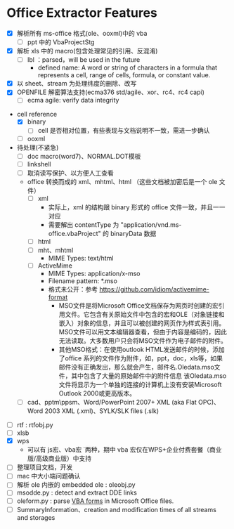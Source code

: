 # Office Extractor Features
- [x] 解析所有 ms-office 格式(ole、ooxml)中的 vba
  - [ ] ppt 中的 VbaProjectStg 
- [x] 解析 xls 中的 macro(包含处理常见的引用、反混淆)
  - [ ] lbl ：parsed，will be used in the future
    - defined name: A word or string of characters in a formula that represents a cell, range of cells, formula, or constant value.
- [x] 以 sheet、stream 为处理纬度的删除、改写
- [x] OPENFILE 解密算法支持(ecma376 std/agile、xor、rc4、rc4 capi)
  - [ ] ecma agile: verify data integrity
- cell reference
  - [x] binary
    - [ ] cell 是否相对位置，有些表现与文档说明不一致，需进一步确认
  - [ ] ooxml
- 待处理(不紧急)
  - [ ] doc macro(word7)、NORMAL.DOT模板
  - [ ] linkshell
  - [ ] 取消读写保护、以方便人工查看
  - office 转换而成的 xml、mhtml、html （这些文档被加密后是一个 ole 文件）
    - [ ] xml
      - 实际上，xml 的结构跟 binary 形式的 office 文件一致，并且一一对应
      - 需要解出 contentType 为 "application/vnd.ms-office.vbaProject" 的 binaryData 数据
    - [ ] html
    - [ ] mht、mhtml
      + MIME Types: text/html
    - [ ] ActiveMime
      + MIME Types: application/x-mso
      + Filename pattern: *.mso
      + 格式未公开：参考 https://github.com/idiom/activemime-format
        + MSO文件是将Microsoft Office文档保存为网页时创建的宏引用文件。它包含有关原始文件中包含的宏和OLE（对象链接和嵌入）对象的信息，并且可以被创建的网页作为样式表引用。MSO文件可以用文本编辑器查看，但由于内容是编码的，因此无法读取。大多数用户只会将MSO文件作为电子邮件的附件。
        + 其他MSO格式：在使用outlook HTML发送邮件的时候，添加了office 系列的文件作为附件，如，ppt，doc，xls等，如果邮件没有正确发出，那么就会产生，邮件名.Oledata.mso文件，其中包含了大量的原始邮件中的附件信息
该Oledata.mso文件将显示为一个单独的连接的计算机上没有安装Microsoft Outlook 2000或更高版本。

  - [ ] cad、pptm\ppsm、Word/PowerPoint 2007+ XML (aka Flat OPC)、Word 2003 XML (.xml)、SYLK/SLK files (.slk)
- [ ] rtf : rtfobj.py
- [ ] xlsb 
- [x] wps
  - 可以有 js宏、vba宏 ˙两种，期中 vba 宏仅在WPS+企业付费套餐（商业版/高级商业版）中支持
- [ ] 整理项目文档，开发
- [ ] mac 中大小端问题确认
- [ ] 解析 ole 内嵌的 embedded ole : oleobj.py
- [ ] msodde.py : detect and extract DDE links
- [ ] oleform.py : parse [VBA forms](https://msdn.microsoft.com/en-us/library/office/cc313125%28v=office.12%29.aspx?f=255&MSPPError=-2147217396) in Microsoft Office files. 
- [ ] SummaryInformation、creation and modification times of all streams and storages
<!-- - [ ] pyxswf.py ：extract and analyze Flash objects (SWF) that may be embedded in  MS Office documents (e.g. Word, Excel) -->